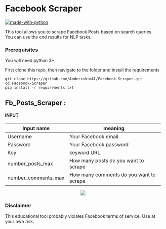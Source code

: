 # Facebook Scraper

[![made-with-python](https://img.shields.io/badge/Made%20with-Python-1f425f.svg)](https://www.python.org/)
 

This tool allows you to scrape Facebook Posts based on search queries. You can use the end results for NLP tasks.

### Prerequisites

You will need python 3+.

First clone this repo, then navigate to the folder and install the requirements

```
git clone https://github.com/AbderrahimAl/Facebook-Scraper.git
cd Facebook-Scraper
pip install -r requirements.txt
```
## Fb_Posts_Scraper :
#### INPUT 

| Input name | meaning |
| --- | --- |
| Username | Your Facebook email |
| Password | Your Facebook password |
| Key | keyword URL |
| number_posts_max | How many posts do you want to scrape  |
| number_comments_max | How many comments do you want to scrape |

<p align="center">
<img src="posts_urls demo.gif">
</p>



### Disclaimer
This educational tool probably violates Facebook terms of service. Use at your own risk.
